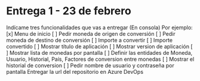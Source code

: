 ﻿# Entrega 1 - 23 de febrero
Indícame tres funcionalidades que vas a entregar (En consola)
    Por ejemplo:
        [x] Menu de inicio 
        [ ] Pedir moneda de origen de conversión
        [ ] Pedir moneda de destino de conversión
        [ ] Importe a convertir
        [ ] Importe convertido
        [ ] Mostrar título de aplicación
        [ ] Mostrar version de aplicación
        [ ] Mostrar lista de monedas por pantalla
        [ ] Definir las entidades de Moneda, Usuario, Historial, País, Factores de conversion entre monedas
        [ ] Mostrar el historial de conversion
        [ ] Pedir nombre de usuario y contraseña por pantalla
Entregar la url del repositorio en Azure DevOps